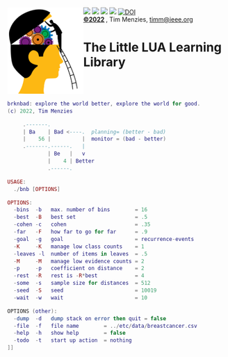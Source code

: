 <a name=top>&nbsp;<br>
<img align=left width=175 src="/docs/head.png"> <img 
src="https://img.shields.io/badge/purpose-se,ai-informational?style=flat&logo=hyper&logoColor=white&color=red"> <img 
src="https://img.shields.io/badge/language-lua-informational?style=flat&logo=lua&logoColor=white&color=yellow"> <img 
src="https://img.shields.io/badge/platform-osx,linux-informational?style=flat&logo=linux&logoColor=white&color=orange"> <a
href="https://github.com/timm/l5/actions/workflows/tests.yml"><img src="https://github.com/timm/l5/actions/workflows/tests.yml/badge.svg"></a> <a 
href="https://zenodo.org/badge/latestdoi/206205826"> <img src="https://zenodo.org/badge/206205826.svg" alt="DOI"></a><br>
<b> <a href="https://github.com/timm/l5/blob/master/LICENSE.md">&copy;2022</a> </b>, Tim Menzies, <timm@ieee.org>
<h1>The Little LUA Learning Library</h1><br clear=all>



```lua
brknbad: explore the world better, explore the world for good.
(c) 2022, Tim Menzies
```



```lua
     .-------.  
     | Ba    | Bad <----.  planning= (better - bad)
     |    56 |          |  monitor = (bad - better)
     .-------.------.   |  
             | Be   |   v  
             |    4 | Better  
             .------.  
```



```lua
USAGE:
  ./bnb [OPTIONS]
```



```lua
OPTIONS:
  -bins  -b   max. number of bins        = 16
  -best  -B   best set                   = .5
  -cohen -c   cohen                      = .35
  -far   -F   how far to go for far      = .9
  -goal  -g   goal                       = recurrence-events
  -K     -K   manage low class counts    = 1
  -leaves -l  number of items in leaves  = .5
  -M     -M   manage low evidence counts = 2
  -p     -p   coefficient on distance    = 2
  -rest  -R   rest is -R*best            = 4
  -some  -s   sample size for distances  = 512
  -seed  -S   seed                       = 10019
  -wait  -w   wait                       = 10
```



```lua
OPTIONS (other):
  -dump  -d   dump stack on error then quit = false
  -file  -f   file name        = ../etc/data/breastcancer.csv
  -help  -h   show help        = false
  -todo  -t   start up action  = nothing
]]
